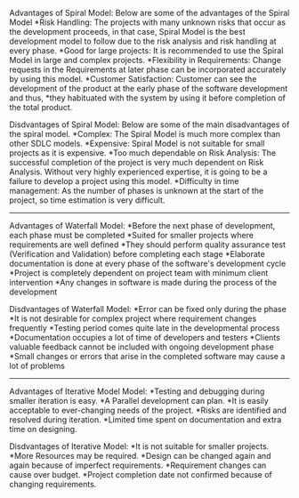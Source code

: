 Advantages of Spiral Model: Below are some of the advantages of the Spiral Model
*Risk Handling: The projects with many unknown risks that occur as the development proceeds, in that case,
 Spiral Model is the best development model to follow due to the risk analysis and risk handling at every phase.
*Good for large projects: It is recommended to use the Spiral Model in large and complex projects.
*Flexibility in Requirements: Change requests in the Requirements at later phase can be incorporated accurately by using this model.
*Customer Satisfaction: Customer can see the development of the product at the early phase of the software development and thus,
*they habituated with the system by using it before completion of the total product.

Disdvantages of Spiral Model: Below are some of the main disadvantages of the spiral model.
*Complex: The Spiral Model is much more complex than other SDLC models.
*Expensive: Spiral Model is not suitable for small projects as it is expensive.
*Too much dependable on Risk Analysis: The successful completion of the project is very much dependent on Risk Analysis.
 Without very highly experienced expertise, it is going to be a failure to develop a project using this model.
*Difficulty in time management: As the number of phases is unknown at the start of the project, so time estimation is very difficult.

******************************************************************************************************************************************
Advantages of Waterfall Model:
*Before the next phase of development, each phase must be completed
*Suited for smaller projects where requirements are well defined
*They should perform quality assurance test (Verification and Validation) before completing each stage
*Elaborate documentation is done at every phase of the software's development cycle
*Project is completely dependent on project team with minimum client intervention
*Any changes in software is made during the process of the development

Disdvantages of Waterfall  Model:
*Error can be fixed only during the phase
*It is not desirable for complex project where requirement changes frequently
*Testing period comes quite late in the developmental process
*Documentation occupies a lot of time of developers and testers
*Clients valuable feedback cannot be included with ongoing development phase
*Small changes or errors that arise in the completed software may cause a lot of problems

******************************************************************************************************************************************

Advantages of Iterative Model Model:
*Testing and debugging during smaller iteration is easy.
*A Parallel development can plan.
*It is easily acceptable to ever-changing needs of the project.
*Risks are identified and resolved during iteration.
*Limited time spent on documentation and extra time on designing.

Disdvantages of Iterative Model:
*It is not suitable for smaller projects.
*More Resources may be required.
*Design can be changed again and again because of imperfect requirements.
*Requirement changes can cause over budget.
*Project completion date not confirmed because of changing requirements.

